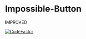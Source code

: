 # Impossible-Button

IMPROVED

[![CodeFactor](https://www.codefactor.io/repository/github/chichiatubey/impossible-button/badge)](https://www.codefactor.io/repository/github/chichiatubey/impossible-button)
